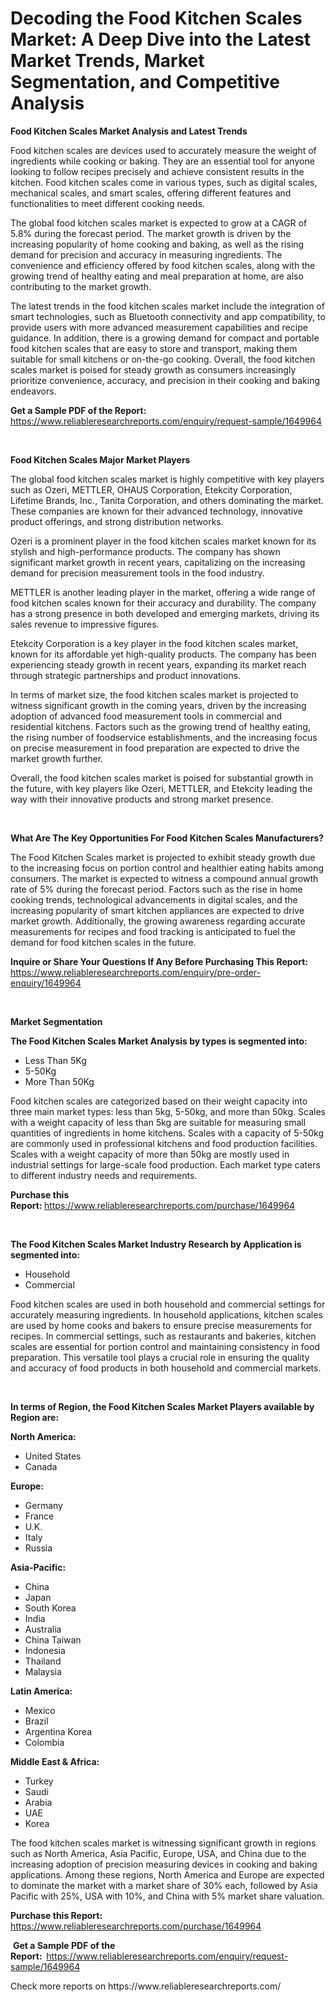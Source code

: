 <p><h1>Decoding the Food Kitchen Scales Market: A Deep Dive into the Latest Market Trends, Market Segmentation, and Competitive Analysis</h1></p><p><strong>Food Kitchen Scales Market Analysis and Latest Trends</strong></p>
<p><p>Food kitchen scales are devices used to accurately measure the weight of ingredients while cooking or baking. They are an essential tool for anyone looking to follow recipes precisely and achieve consistent results in the kitchen. Food kitchen scales come in various types, such as digital scales, mechanical scales, and smart scales, offering different features and functionalities to meet different cooking needs.</p><p>The global food kitchen scales market is expected to grow at a CAGR of 5.8% during the forecast period. The market growth is driven by the increasing popularity of home cooking and baking, as well as the rising demand for precision and accuracy in measuring ingredients. The convenience and efficiency offered by food kitchen scales, along with the growing trend of healthy eating and meal preparation at home, are also contributing to the market growth.</p><p>The latest trends in the food kitchen scales market include the integration of smart technologies, such as Bluetooth connectivity and app compatibility, to provide users with more advanced measurement capabilities and recipe guidance. In addition, there is a growing demand for compact and portable food kitchen scales that are easy to store and transport, making them suitable for small kitchens or on-the-go cooking. Overall, the food kitchen scales market is poised for steady growth as consumers increasingly prioritize convenience, accuracy, and precision in their cooking and baking endeavors.</p></p>
<p><strong>Get a Sample PDF of the Report:&nbsp;</strong> <a href="https://www.reliableresearchreports.com/enquiry/request-sample/1649964">https://www.reliableresearchreports.com/enquiry/request-sample/1649964</a></p>
<p>&nbsp;</p>
<p><strong>Food Kitchen Scales Major Market Players</strong></p>
<p><p>The global food kitchen scales market is highly competitive with key players such as Ozeri, METTLER, OHAUS Corporation, Etekcity Corporation, Lifetime Brands, Inc., Tanita Corporation, and others dominating the market. These companies are known for their advanced technology, innovative product offerings, and strong distribution networks. </p><p>Ozeri is a prominent player in the food kitchen scales market known for its stylish and high-performance products. The company has shown significant market growth in recent years, capitalizing on the increasing demand for precision measurement tools in the food industry.</p><p>METTLER is another leading player in the market, offering a wide range of food kitchen scales known for their accuracy and durability. The company has a strong presence in both developed and emerging markets, driving its sales revenue to impressive figures.</p><p>Etekcity Corporation is a key player in the food kitchen scales market, known for its affordable yet high-quality products. The company has been experiencing steady growth in recent years, expanding its market reach through strategic partnerships and product innovations.</p><p>In terms of market size, the food kitchen scales market is projected to witness significant growth in the coming years, driven by the increasing adoption of advanced food measurement tools in commercial and residential kitchens. Factors such as the growing trend of healthy eating, the rising number of foodservice establishments, and the increasing focus on precise measurement in food preparation are expected to drive the market growth further.</p><p>Overall, the food kitchen scales market is poised for substantial growth in the future, with key players like Ozeri, METTLER, and Etekcity leading the way with their innovative products and strong market presence.</p></p>
<p>&nbsp;</p>
<p><strong>What Are The Key Opportunities For Food Kitchen Scales Manufacturers?</strong></p>
<p><p>The Food Kitchen Scales market is projected to exhibit steady growth due to the increasing focus on portion control and healthier eating habits among consumers. The market is expected to witness a compound annual growth rate of 5% during the forecast period. Factors such as the rise in home cooking trends, technological advancements in digital scales, and the increasing popularity of smart kitchen appliances are expected to drive market growth. Additionally, the growing awareness regarding accurate measurements for recipes and food tracking is anticipated to fuel the demand for food kitchen scales in the future.</p></p>
<p><strong>Inquire or Share Your Questions If Any Before Purchasing This Report:</strong> <a href="https://www.reliableresearchreports.com/enquiry/pre-order-enquiry/1649964">https://www.reliableresearchreports.com/enquiry/pre-order-enquiry/1649964</a></p>
<p>&nbsp;</p>
<p><strong>Market Segmentation</strong></p>
<p><strong>The Food Kitchen Scales Market Analysis by types is segmented into:</strong></p>
<p><ul><li>Less Than 5Kg</li><li>5-50Kg</li><li>More Than 50Kg</li></ul></p>
<p><p>Food kitchen scales are categorized based on their weight capacity into three main market types: less than 5kg, 5-50kg, and more than 50kg. Scales with a weight capacity of less than 5kg are suitable for measuring small quantities of ingredients in home kitchens. Scales with a capacity of 5-50kg are commonly used in professional kitchens and food production facilities. Scales with a weight capacity of more than 50kg are mostly used in industrial settings for large-scale food production. Each market type caters to different industry needs and requirements.</p></p>
<p><strong>Purchase this Report:&nbsp;</strong><a href="https://www.reliableresearchreports.com/purchase/1649964">https://www.reliableresearchreports.com/purchase/1649964</a></p>
<p>&nbsp;</p>
<p><strong>The Food Kitchen Scales Market Industry Research by Application is segmented into:</strong></p>
<p><ul><li>Household</li><li>Commercial</li></ul></p>
<p><p>Food kitchen scales are used in both household and commercial settings for accurately measuring ingredients. In household applications, kitchen scales are used by home cooks and bakers to ensure precise measurements for recipes. In commercial settings, such as restaurants and bakeries, kitchen scales are essential for portion control and maintaining consistency in food preparation. This versatile tool plays a crucial role in ensuring the quality and accuracy of food products in both household and commercial markets.</p></p>
<p>&nbsp;</p>
<p><strong>In terms of Region, the Food Kitchen Scales Market Players available by Region are:</strong></p>
<p>
    <p> <strong> North America: </strong>
        <ul>
            <li>United States</li>
            <li>Canada</li>
        </ul>
        </p> 
    <p> <strong> Europe: </strong>
        <ul>
            <li>Germany</li>
            <li>France</li>
            <li>U.K.</li>
            <li>Italy</li>
            <li>Russia</li>
        </ul>
        </p> 
    <p> <strong> Asia-Pacific: </strong>
        <ul>
            <li>China</li>
            <li>Japan</li>
            <li>South Korea</li>
            <li>India</li>
            <li>Australia</li>
            <li>China Taiwan</li>
            <li>Indonesia</li>
            <li>Thailand</li>
            <li>Malaysia</li>
        </ul>
        </p> 
    <p> <strong> Latin America: </strong>
        <ul>
            <li>Mexico</li>
            <li>Brazil</li>
            <li>Argentina Korea</li>
            <li>Colombia</li>
        </ul>
        </p> 
    <p> <strong> Middle East & Africa: </strong>
        <ul>
            <li>Turkey</li>
            <li>Saudi</li>
            <li>Arabia</li>
            <li>UAE</li>
            <li>Korea</li>
        </ul>
    </p>
    </p>
<p><p>The food kitchen scales market is witnessing significant growth in regions such as North America, Asia Pacific, Europe, USA, and China due to the increasing adoption of precision measuring devices in cooking and baking applications. Among these regions, North America and Europe are expected to dominate the market with a market share of 30% each, followed by Asia Pacific with 25%, USA with 10%, and China with 5% market share valuation.</p></p>
<p><strong>Purchase this Report: </strong><a href="https://www.reliableresearchreports.com/purchase/1649964">https://www.reliableresearchreports.com/purchase/1649964</a></p>
<p>&nbsp;<strong>Get a Sample PDF of the Report:&nbsp;&nbsp;</strong><a href="https://www.reliableresearchreports.com/enquiry/request-sample/1649964">https://www.reliableresearchreports.com/enquiry/request-sample/1649964</a></p>
<p><strong></strong></p>
<p>Check more reports on https://www.reliableresearchreports.com/</p>